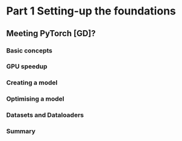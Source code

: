 # Part 1 Setting-up the foundations

## Meeting PyTorch [GD]?

### Basic concepts 
### GPU speedup
### Creating a model
### Optimising a model
### Datasets and Dataloaders
### Summary

